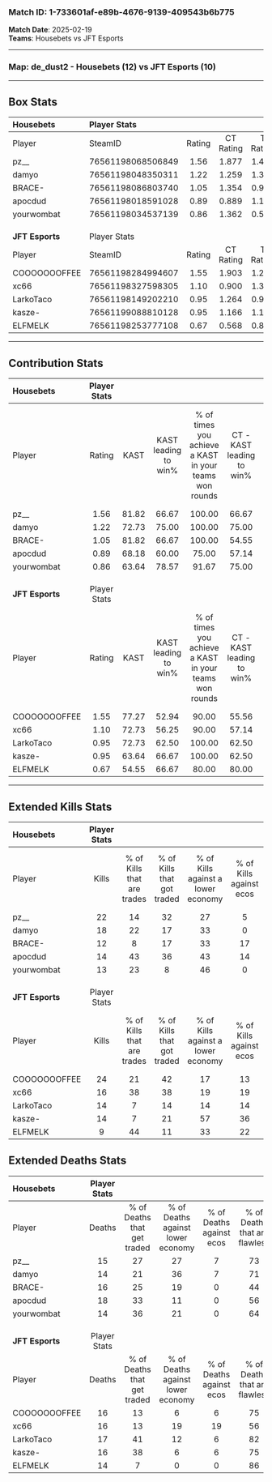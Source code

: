 ### Match ID: 1-733601af-e89b-4676-9139-409543b6b775  
**Match Date**: 2025-02-19  
**Teams**: Housebets vs JFT Esports  

---  

### **Map**: de_dust2 - Housebets (12) vs JFT Esports (10)  
---  

## Box Stats  

| **Housebets**   | Player Stats      |        |           |          |       |       |       |         |        |      |     |
| :- | :- | :-: | :-: | :-: | :-: | :-: | :-: | :-: | :-: | :-: | :-: |
| Player          | SteamID           | Rating | CT Rating | T Rating | KAST  |  ADR  | Kills | Assists | Deaths | K/D  | HS% |
| pz__            | 76561198068506849 |  1.56  |   1.877   |  1.440   | 81.82 | 111.6 |  22   |    9    |   15   | 1.47 | 31  |
| damyo           | 76561198048350311 |  1.22  |   1.259   |  1.346   | 72.73 | 81.0  |  18   |    1    |   14   | 1.29 | 44  |
| BRACE-          | 76561198086803740 |  1.05  |   1.354   |  0.931   | 81.82 | 79.1  |  12   |   11    |   16   | 0.75 | 50  |
| apocdud         | 76561198018591028 |  0.89  |   0.889   |  1.187   | 68.18 | 64.2  |  14   |    3    |   18   | 0.78 | 42  |
| yourwombat      | 76561198034537139 |  0.86  |   1.362   |  0.598   | 63.64 | 47.6  |  13   |    2    |   14   | 0.93 | 23  |
|                 |                   |        |           |          |       |       |       |         |        |      |     |
|                 |                   |        |           |          |       |       |       |         |        |      |     |
|                 |                   |        |           |          |       |       |       |         |        |      |     |
| **JFT Esports** | Player Stats      |        |           |          |       |       |       |         |        |      |     |
| Player          | SteamID           | Rating | CT Rating | T Rating | KAST  |  ADR  | Kills | Assists | Deaths | K/D  | HS% |
| COOOOOOOFFEE    | 76561198284994607 |  1.55  |   1.903   |  1.289   | 77.27 | 111.5 |  24   |    2    |   16   | 1.50 | 37  |
| xc66            | 76561198327598305 |  1.10  |   0.900   |  1.398   | 72.73 | 73.5  |  16   |    7    |   16   | 1.00 | 56  |
| LarkoTaco       | 76561198149202210 |  0.95  |   1.264   |  0.977   | 72.73 | 61.7  |  14   |    5    |   17   | 0.82 | 71  |
| kasze-          | 76561199088810128 |  0.95  |   1.166   |  1.108   | 63.64 | 75.9  |  14   |    5    |   16   | 0.88 | 42  |
| ELFMELK         | 76561198253777108 |  0.67  |   0.568   |  0.829   | 54.55 | 53.4  |   9   |    5    |   14   | 0.64 | 66  |
---  

## Contribution Stats  

| **Housebets**   | Player Stats |       |                      |                                                        |                           |                                                             |                          |                                                            |
| :- | :-: | :-: | :-: | :-: | :-: | :-: | :-: | :-: |
| Player          |    Rating    | KAST  | KAST leading to win% | % of times you achieve a KAST in your teams won rounds | CT - KAST leading to win% | CT - % of times you achieve a KAST in your teams won rounds | T - KAST leading to win% | T - % of times you achieve a KAST in your teams won rounds |
| pz__            |     1.56     | 81.82 |        66.67         |                         100.00                         |           66.67           |                           100.00                            |          66.67           |                           100.00                           |
| damyo           |     1.22     | 72.73 |        75.00         |                         100.00                         |           75.00           |                           100.00                            |          75.00           |                           100.00                           |
| BRACE-          |     1.05     | 81.82 |        66.67         |                         100.00                         |           54.55           |                           100.00                            |          85.71           |                           100.00                           |
| apocdud         |     0.89     | 68.18 |        60.00         |                         75.00                          |           57.14           |                            66.67                            |          62.50           |                           83.33                            |
| yourwombat      |     0.86     | 63.64 |        78.57         |                         91.67                          |           75.00           |                           100.00                            |          83.33           |                           83.33                            |
|                 |              |       |                      |                                                        |                           |                                                             |                          |                                                            |
|                 |              |       |                      |                                                        |                           |                                                             |                          |                                                            |
|                 |              |       |                      |                                                        |                           |                                                             |                          |                                                            |
| **JFT Esports** | Player Stats |       |                      |                                                        |                           |                                                             |                          |                                                            |
| Player          |    Rating    | KAST  | KAST leading to win% | % of times you achieve a KAST in your teams won rounds | CT - KAST leading to win% | CT - % of times you achieve a KAST in your teams won rounds | T - KAST leading to win% | T - % of times you achieve a KAST in your teams won rounds |
| COOOOOOOFFEE    |     1.55     | 77.27 |        52.94         |                         90.00                          |           55.56           |                           100.00                            |          50.00           |                           80.00                            |
| xc66            |     1.10     | 72.73 |        56.25         |                         90.00                          |           57.14           |                            80.00                            |          55.56           |                           100.00                           |
| LarkoTaco       |     0.95     | 72.73 |        62.50         |                         100.00                         |           62.50           |                           100.00                            |          62.50           |                           100.00                           |
| kasze-          |     0.95     | 63.64 |        66.67         |                         100.00                         |           62.50           |                           100.00                            |          71.43           |                           100.00                           |
| ELFMELK         |     0.67     | 54.55 |        66.67         |                         80.00                          |           80.00           |                            80.00                            |          57.14           |                           80.00                            |
---  

## Extended Kills Stats  

| **Housebets**   | Player Stats |                            |                            |                                    |                         |                              |                                 |                                       |                    |           |
| :- | :-: | :-: | :-: | :-: | :-: | :-: | :-: | :-: | :-: | :-: |
| Player          |    Kills     | % of Kills that are trades | % of Kills that got traded | % of Kills against a lower economy | % of Kills against ecos | % of Kills that are flawless | % of Kills that are close duels | % of Kills that are assisted by flash | Pistol Round Kills | AWP Kills |
| pz__            |      22      |             14             |             32             |                 27                 |            5            |              73              |                5                |                   0                   |         3          |    10     |
| damyo           |      18      |             22             |             17             |                 33                 |            0            |              78              |                6                |                   6                   |         3          |     8     |
| BRACE-          |      12      |             8              |             17             |                 33                 |           17            |              67              |                8                |                   0                   |         0          |     0     |
| apocdud         |      14      |             43             |             36             |                 43                 |           14            |              79              |                7                |                   0                   |         2          |     0     |
| yourwombat      |      13      |             23             |             8              |                 46                 |            0            |              77              |                0                |                  15                   |         2          |     0     |
|                 |              |                            |                            |                                    |                         |                              |                                 |                                       |                    |           |
|                 |              |                            |                            |                                    |                         |                              |                                 |                                       |                    |           |
|                 |              |                            |                            |                                    |                         |                              |                                 |                                       |                    |           |
| **JFT Esports** | Player Stats |                            |                            |                                    |                         |                              |                                 |                                       |                    |           |
| Player          |    Kills     | % of Kills that are trades | % of Kills that got traded | % of Kills against a lower economy | % of Kills against ecos | % of Kills that are flawless | % of Kills that are close duels | % of Kills that are assisted by flash | Pistol Round Kills | AWP Kills |
| COOOOOOOFFEE    |      24      |             21             |             42             |                 17                 |           13            |              71              |                4                |                   0                   |         4          |    14     |
| xc66            |      16      |             38             |             38             |                 19                 |           19            |              63              |                6                |                   0                   |         0          |     0     |
| LarkoTaco       |      14      |             7              |             14             |                 14                 |           14            |              71              |                7                |                   7                   |         2          |     0     |
| kasze-          |      14      |             7              |             21             |                 57                 |           36            |              43              |                0                |                  21                   |         0          |     7     |
| ELFMELK         |      9       |             44             |             11             |                 33                 |           22            |              44              |                0                |                  11                   |         0          |     0     |
## Extended Deaths Stats  

| **Housebets**   | Player Stats |                             |                                   |                          |                               |                            |                           |               |
| :- | :-: | :-: | :-: | :-: | :-: | :-: | :-: | :-: |
| Player          |    Deaths    | % of Deaths that get traded | % of Deaths against lower economy | % of Deaths against ecos | % of Deaths that are flawless | % of Deaths that are close | % of Deaths while blinded | Deaths to AWP |
| pz__            |      15      |             27              |                27                 |            7             |              73               |             0              |             0             |       5       |
| damyo           |      14      |             21              |                36                 |            7             |              71               |             0              |             0             |       1       |
| BRACE-          |      16      |             25              |                19                 |            0             |              44               |             13             |            19             |       3       |
| apocdud         |      18      |             33              |                11                 |            0             |              56               |             6              |            11             |       7       |
| yourwombat      |      14      |             36              |                21                 |            0             |              64               |             0              |             0             |       5       |
|                 |              |                             |                                   |                          |                               |                            |                           |               |
|                 |              |                             |                                   |                          |                               |                            |                           |               |
|                 |              |                             |                                   |                          |                               |                            |                           |               |
| **JFT Esports** | Player Stats |                             |                                   |                          |                               |                            |                           |               |
| Player          |    Deaths    | % of Deaths that get traded | % of Deaths against lower economy | % of Deaths against ecos | % of Deaths that are flawless | % of Deaths that are close | % of Deaths while blinded | Deaths to AWP |
| COOOOOOOFFEE    |      16      |             13              |                 6                 |            6             |              75               |             6              |             6             |       2       |
| xc66            |      16      |             13              |                19                 |            19            |              56               |             6              |             6             |       4       |
| LarkoTaco       |      17      |             41              |                12                 |            6             |              82               |             6              |             0             |       3       |
| kasze-          |      16      |             38              |                 6                 |            6             |              75               |             6              |             6             |       4       |
| ELFMELK         |      14      |              7              |                 0                 |            0             |              86               |             0              |             0             |       5       |
